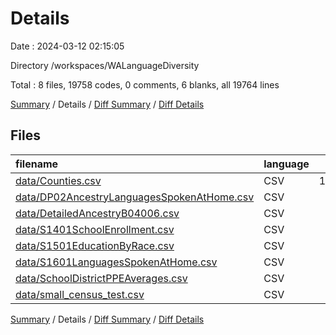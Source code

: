 # Details

Date : 2024-03-12 02:15:05

Directory /workspaces/WALanguageDiversity

Total : 8 files,  19758 codes, 0 comments, 6 blanks, all 19764 lines

[Summary](results.md) / Details / [Diff Summary](diff.md) / [Diff Details](diff-details.md)

## Files
| filename | language | code | comment | blank | total |
| :--- | :--- | ---: | ---: | ---: | ---: |
| [data/Counties.csv](/data/Counties.csv) | CSV | 18,998 | 0 | 1 | 18,999 |
| [data/DP02AncestryLanguagesSpokenAtHome.csv](/data/DP02AncestryLanguagesSpokenAtHome.csv) | CSV | 173 | 0 | 1 | 174 |
| [data/DetailedAncestryB04006.csv](/data/DetailedAncestryB04006.csv) | CSV | 110 | 0 | 0 | 110 |
| [data/S1401SchoolEnrollment.csv](/data/S1401SchoolEnrollment.csv) | CSV | 35 | 0 | 1 | 36 |
| [data/S1501EducationByRace.csv](/data/S1501EducationByRace.csv) | CSV | 69 | 0 | 1 | 70 |
| [data/S1601LanguagesSpokenAtHome.csv](/data/S1601LanguagesSpokenAtHome.csv) | CSV | 27 | 0 | 1 | 28 |
| [data/SchoolDistrictPPEAverages.csv](/data/SchoolDistrictPPEAverages.csv) | CSV | 319 | 0 | 1 | 320 |
| [data/small_census_test.csv](/data/small_census_test.csv) | CSV | 27 | 0 | 0 | 27 |

[Summary](results.md) / Details / [Diff Summary](diff.md) / [Diff Details](diff-details.md)